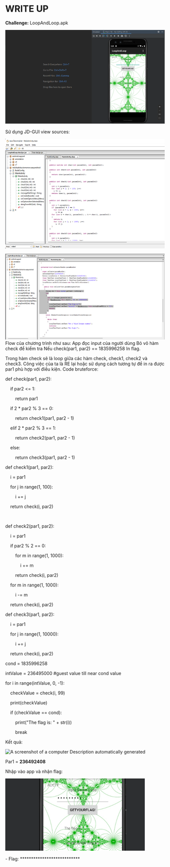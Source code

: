 # WRITE UP

**Challenge:** LoopAndLoop.apk

<img src="./media/image1.png" style="width:6.03097in;height:3.08508in" alt="A screenshot of a cell phone Description automatically generated with low confidence" />

Sử dụng JD-GUI view sources:

<img src="./media/image2.png" style="width:6.06978in;height:3.60039in" alt="Graphical user interface, text, application Description automatically generated" />

<img src="./media/image3.png" style="width:6.5in;height:2.82292in" alt="Graphical user interface, text, application Description automatically generated" /> Flow của chương trình như sau: App đọc input của người dùng Bỏ vô hàm check để kiểm tra Nếu check(par1, par2) == 1835996258 In flag.

Trong hàm check sẽ là loop giữa các hàm check, check1, check2 và check3. Công việc của ta là RE lại hoặc sử dụng cách tương tự để in ra được par1 phù hợp với điều kiện. Code bruteforce:

def check(par1, par2):

    if par2 &lt;= 1:

        return par1

    if 2 \* par2 % 3 == 0:

        return check1(par1, par2 - 1)

    elif 2 \* par2 % 3 == 1:

        return check2(par1, par2 - 1)

    else:

        return check3(par1, par2 - 1)

def check1(par1, par2):

    i = par1

    for j in range(1, 100):

        i += j

    return check(i, par2)

   

def check2(par1, par2):

    i = par1

    if par2 % 2 == 0:

        for m in range(1, 1000):

            i += m

        return check(i, par2)

    for m in range(1, 1000):

        i -= m

    return check(i, par2)

def check3(par1, par2):

    i = par1

    for j in range(1, 10000):

        i += j

    return check(i, par2)

cond = 1835996258

intValue = 236495000 \#guest value till near cond value

for i in range(intValue, 0, -1):

    checkValue = check(i, 99)

    print(checkValue)

    if (checkValue == cond):

        print("The flag is: " + str(i))

        break

Kết quả:

<img src="./media/image4.png" style="width:6.5in;height:1.48819in" alt="A screenshot of a computer Description automatically generated" />

Par1 = **236492408**

Nhập vào app và nhận flag:

<img src="./media/image5.png" style="width:4.59206in;height:2.37521in" />

\- Flag: \*\*\*\*\*\*\*\*\*\*\*\*\*\*\*\*\*\*\*\*\*\*\*\*\*\*\*
